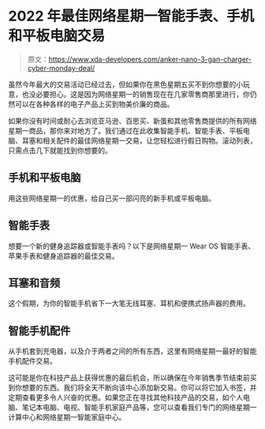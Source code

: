 # 2022 年最佳网络星期一智能手表、手机和平板电脑交易

> 原文：<https://www.xda-developers.com/anker-nano-3-gan-charger-cyber-monday-deal/>

虽然今年最大的交易活动已经过去，但如果你在黑色星期五买不到你想要的小玩意，也没必要担心。这是因为网络星期一的销售现在在几家零售商那里进行，你仍然可以在各种各样的电子产品上买到物美价廉的商品。

如果你没有时间或耐心去浏览亚马逊、百思买、新蛋和其他零售商提供的所有网络星期一商品，那你来对地方了。我们通过在此收集智能手机、智能手表、平板电脑、耳塞和相关配件的最佳网络星期一交易，让您轻松进行假日购物。滚动列表，只需点击几下就能找到你想要的。

## 手机和平板电脑

用这些网络星期一的优惠，给自己买一部闪亮的新手机或平板电脑。

## 智能手表

想要一个新的健身追踪器或智能手表吗？以下是网络星期一 Wear OS 智能手表、苹果手表和健身追踪器的最佳交易。

## 耳塞和音频

这个假期，为你的智能手机省下一大笔无线耳塞、耳机和便携式扬声器的费用。

## 智能手机配件

从手机套到充电器，以及介于两者之间的所有东西，这里有网络星期一最好的智能手机配件交易。

这可能是你在科技产品上获得优惠的最后机会，所以确保在今年销售季节结束前买到你想要的东西。我们将全天不断向该中心添加新交易。你可以将它加入书签，并定期查看更多令人兴奋的优惠。如果您正在寻找其他科技产品的交易，如个人电脑、笔记本电脑、电视、智能手机家庭产品等，您可以查看我们专门的网络星期一计算中心和网络星期一智能家庭中心。